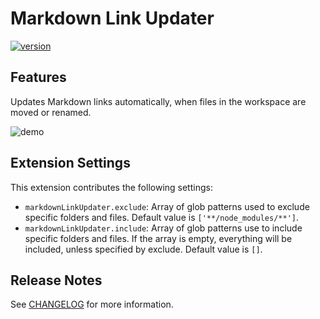 # Markdown Link Updater

[![version](https://img.shields.io/vscode-marketplace/v/mathiassoeholm.markdown-link-updater.svg?style=flat-square&label=vscode%20marketplace)](https://marketplace.visualstudio.com/items?itemName=mathiassoeholm.markdown-link-updater)

## Features

Updates Markdown links automatically, when files in the workspace are moved or renamed.

![demo](https://github.com/mathiassoeholm/markdown-link-updater/raw/main/images/demo.gif)

## Extension Settings

This extension contributes the following settings:

- `markdownLinkUpdater.exclude`: Array of glob patterns used to exclude specific folders and files. Default value is `['**/node_modules/**']`.
- `markdownLinkUpdater.include`: Array of glob patterns use to include specific folders and files. If the array is empty, everything will be included, unless specified by exclude. Default value is `[]`.

## Release Notes

See [CHANGELOG](CHANGELOG.md) for more information.
